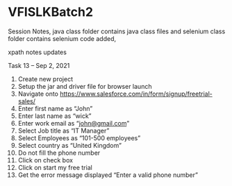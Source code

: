 # VFISLKBatch2

Session Notes, java class folder contains java class files and selenium class folder contains selenium code added,

xpath notes updates

Task 13 – Sep 2, 2021
1.	Create new project 
2.	Setup the jar and driver file for browser launch 
3.	Navigate onto https://www.salesforce.com/in/form/signup/freetrial-sales/
4.	Enter first name as “John”
5.	Enter last name as “wick”
6.	Enter work email as “john@gmail.com”
7.	Select Job title as “IT Manager”
8.	Select Employees as “101-500 employees”
9.	Select country as “United Kingdom”
10.	Do not fill the phone number
11.	Click on check box 
12.	Click on start my free trial 
13. Get the error message displayed “Enter a valid phone number”




